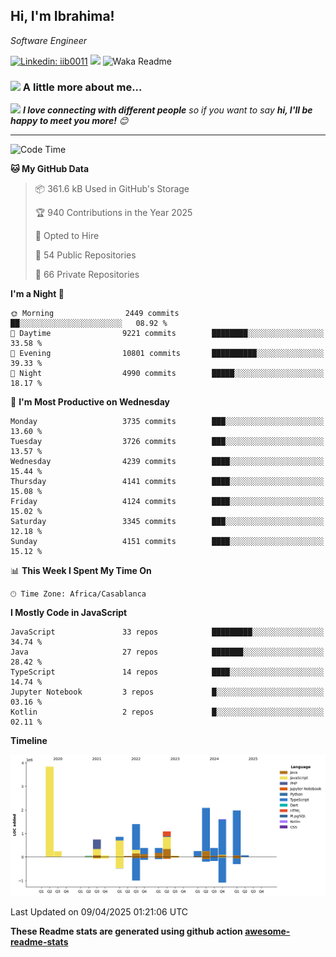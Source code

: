 <h2>Hi, I'm Ibrahima! </h2>
<p><em>Software Engineer 
</em></p>


[![Linkedin: iib0011](https://img.shields.io/badge/-iib0011-blue?style=flat-square&logo=Linkedin&logoColor=white&link=https://www.linkedin.com/in/iib0011/)](https://www.linkedin.com/in/iib0011/)
![](https://visitor-badge.glitch.me/badge?page_id=iib0011)
![Waka Readme](https://github.com/iib0011/iib0011/workflows/Waka%20Readme/badge.svg)


### <img src="https://media.giphy.com/media/VgCDAzcKvsR6OM0uWg/giphy.gif" width="50"> A little more about me...  


<img src="https://media.giphy.com/media/LnQjpWaON8nhr21vNW/giphy.gif" width="60"> <em><b>I love connecting with different people</b> so if you want to say <b>hi, I'll be happy to meet you more!</b> 😊</em>

---
<!--START_SECTION:waka-->
![Code Time](http://img.shields.io/badge/Code%20Time-4%2C669%20hrs%2048%20mins-blue)

**🐱 My GitHub Data** 

> 📦 361.6 kB Used in GitHub's Storage 
 > 
> 🏆 940 Contributions in the Year 2025
 > 
> 💼 Opted to Hire
 > 
> 📜 54 Public Repositories 
 > 
> 🔑 66 Private Repositories 
 > 
**I'm a Night 🦉** 

```text
🌞 Morning                2449 commits        ██░░░░░░░░░░░░░░░░░░░░░░░   08.92 % 
🌆 Daytime                9221 commits        ████████░░░░░░░░░░░░░░░░░   33.58 % 
🌃 Evening                10801 commits       ██████████░░░░░░░░░░░░░░░   39.33 % 
🌙 Night                  4990 commits        █████░░░░░░░░░░░░░░░░░░░░   18.17 % 
```
📅 **I'm Most Productive on Wednesday** 

```text
Monday                   3735 commits        ███░░░░░░░░░░░░░░░░░░░░░░   13.60 % 
Tuesday                  3726 commits        ███░░░░░░░░░░░░░░░░░░░░░░   13.57 % 
Wednesday                4239 commits        ████░░░░░░░░░░░░░░░░░░░░░   15.44 % 
Thursday                 4141 commits        ████░░░░░░░░░░░░░░░░░░░░░   15.08 % 
Friday                   4124 commits        ████░░░░░░░░░░░░░░░░░░░░░   15.02 % 
Saturday                 3345 commits        ███░░░░░░░░░░░░░░░░░░░░░░   12.18 % 
Sunday                   4151 commits        ████░░░░░░░░░░░░░░░░░░░░░   15.12 % 
```


📊 **This Week I Spent My Time On** 

```text
🕑︎ Time Zone: Africa/Casablanca
```

**I Mostly Code in JavaScript** 

```text
JavaScript               33 repos            █████████░░░░░░░░░░░░░░░░   34.74 % 
Java                     27 repos            ███████░░░░░░░░░░░░░░░░░░   28.42 % 
TypeScript               14 repos            ████░░░░░░░░░░░░░░░░░░░░░   14.74 % 
Jupyter Notebook         3 repos             █░░░░░░░░░░░░░░░░░░░░░░░░   03.16 % 
Kotlin                   2 repos             █░░░░░░░░░░░░░░░░░░░░░░░░   02.11 % 
```



**Timeline**

![Lines of Code chart](https://raw.githubusercontent.com/iib0011/iib0011/master/assets/bar_graph.png)


 Last Updated on 09/04/2025 01:21:06 UTC
<!--END_SECTION:waka-->

**These Readme stats are generated using github action [awesome-readme-stats](https://github.com/iib0011/waka-readme-stats)**
